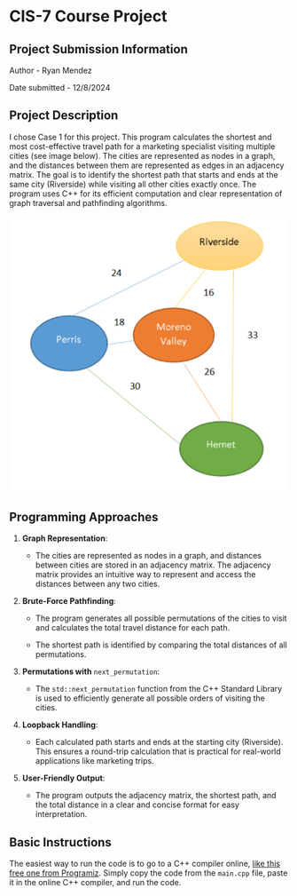 # CIS-7 Course Project

## Project Submission Information
Author - Ryan Mendez

Date submitted - 12/8/2024

## Project Description
I chose Case 1 for this project. This program calculates the shortest and most cost-effective travel path for a marketing specialist visiting multiple cities (see image below). The cities are represented as nodes in a graph, and the distances between them are represented as edges in an adjacency matrix. The goal is to identify the shortest path that starts and ends at the same city (Riverside) while visiting all other cities exactly once. The program uses C++ for its efficient computation and clear representation of graph traversal and pathfinding algorithms.

![Project image](cis%207%20project.png)

## Programming Approaches
1.  **Graph Representation**:
    
    -   The cities are represented as nodes in a graph, and distances between cities are stored in an adjacency matrix. The adjacency matrix provides an intuitive way to represent and access the distances between any two cities.
        
2.  **Brute-Force Pathfinding**:
    
    -   The program generates all possible permutations of the cities to visit and calculates the total travel distance for each path.
        
    -   The shortest path is identified by comparing the total distances of all permutations.
        
3.  **Permutations with** `next_permutation`:
    
    -   The `std::next_permutation` function from the C++ Standard Library is used to efficiently generate all possible orders of visiting the cities.
        
4.  **Loopback Handling**:
    
    -   Each calculated path starts and ends at the starting city (Riverside). This ensures a round-trip calculation that is practical for real-world applications like marketing trips.
        
5.  **User-Friendly Output**:
    
    -   The program outputs the adjacency matrix, the shortest path, and the total distance in a clear and concise format for easy interpretation.

## Basic Instructions
The easiest way to run the code is to go to a C++ compiler online, [like this free one from Programiz](https://www.programiz.com/cpp-programming/online-compiler/). Simply copy the code from the `main.cpp` file, paste it in the online C++ compiler, and run the code.
